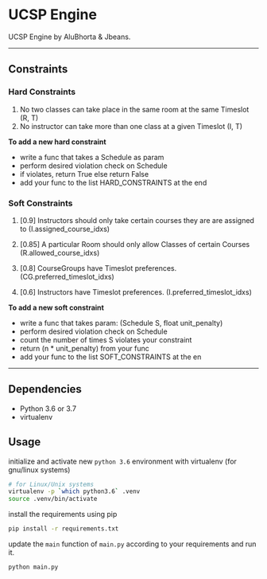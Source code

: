 # UCSP Engine

UCSP Engine by AluBhorta & Jbeans.

---

## Constraints

### Hard Constraints

1. No two classes can take place in the same room at the same Timeslot (R, T)
1. No instructor can take more than one class at a given Timeslot (I, T)

**To add a new hard constraint**

- write a func that takes a Schedule as param
- perform desired violation check on Schedule
- if violates, return True else return False
- add your func to the list HARD_CONSTRAINTS at the end

### Soft Constraints

1. [0.9] Instructors should only take certain courses they are are assigned to
   (I.assigned_course_idxs)

1. [0.85] A particular Room should only allow Classes of certain Courses
   (R.allowed_course_idxs)

1. [0.8] CourseGroups have Timeslot preferences.
   (CG.preferred_timeslot_idxs)

1. [0.6] Instructors have Timeslot preferences.
   (I.preferred_timeslot_idxs)

**To add a new soft constraint**

- write a func that takes param: (Schedule S, float unit_penalty)
- perform desired violation check on Schedule
- count the number of times S violates your constraint
- return (n \* unit_penalty) from your func
- add your func to the list SOFT_CONSTRAINTS at the en

---

## Dependencies

- Python 3.6 or 3.7
- virtualenv

## Usage

initialize and activate new `python 3.6` environment with virtualenv (for gnu/linux systems)

```bash
# for Linux/Unix systems
virtualenv -p `which python3.6` .venv
source .venv/bin/activate
```

install the requirements using pip

```bash
pip install -r requirements.txt
```

update the `main` function of `main.py` according to your requirements and run it.

```bash
python main.py
```
